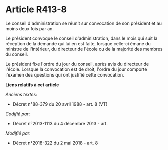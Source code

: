 # Article R413-8

Le conseil d'administration se réunit sur convocation de son président et au moins deux fois par an.

Le président convoque le conseil d'administration, dans le mois qui suit la réception de la demande qui lui en est faite,
lorsque celle-ci émane du ministre de l'intérieur, du directeur de l'école ou de la majorité des membres du conseil.

Le président fixe l'ordre du jour du conseil, après avis du directeur de l'école. Lorsque la convocation est de droit,
l'ordre du jour comporte l'examen des questions qui ont justifié cette convocation.

**Liens relatifs à cet article**

_Anciens textes_:

  - Décret n°88-379 du 20 avril 1988 - art. 8 (VT)

_Codifié par_:

  - Décret n°2013-1113 du 4 décembre 2013 - art.

_Modifié par_:

  - Décret n°2018-322 du 2 mai 2018 - art. 8
